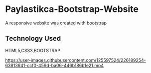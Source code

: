 <h1>Paylastikca-Bootstrap-Website</h2>

A responsive website was created with bootstrap

<h2>Technology Used</h2>

HTML5,CSS3,BOOTSTRAP



https://user-images.githubusercontent.com/125597524/226189254-63813641-ccf0-459d-ba06-446b186b1e21.mp4

